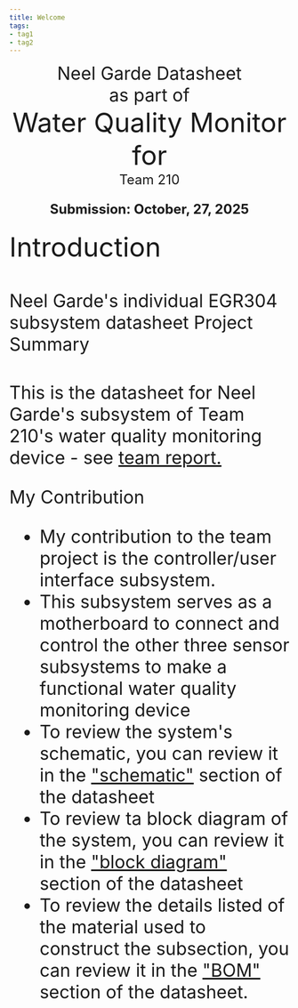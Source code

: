 ```yaml
---
title: Welcome
tags:
- tag1
- tag2
---
```

<center>
<font size= "6">Neel Garde Datasheet<br>
as part of<br>
<font size= "8">Water Quality Monitor<br>
for<br>
<font size= "5"> Team 210 <br>

**Submission: October, 27, 2025**
</center>

<font size= "8">Introduction

<font size= "6">Neel Garde's individual EGR304 subsystem datasheet 
<font size= "6">Project Summary

<font size= "6">This is the datasheet for Neel Garde's subsystem of Team 210's water quality monitoring device - see [team report.](https://egr304-2025-f-210.github.io/)


My Contribution

* My contribution to the team project is the controller/user interface subsystem.
* This subsystem serves as a motherboard to connect and control the other three sensor subsystems to make a functional water quality monitoring device
* To review the system's schematic, you can review it in the ["schematic"](https://neelgarde.github.io/NeelGarde/04-Schematic/schematic/) section of the datasheet
* To review ta block diagram of the system, you can review it in the ["block diagram"](https://neelgarde.github.io/NeelGarde/01-Block-Diagram/Block-Diagram/) section of the datasheet
* To review the details listed of the material used to construct the subsection, you can review it in the ["BOM"](https://neelgarde.github.io/NeelGarde/03-BOM/BOM/) section of the datasheet.
</font>